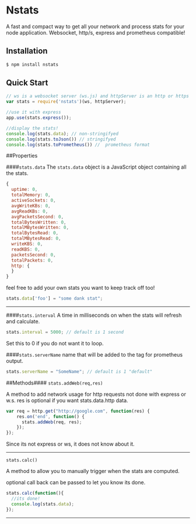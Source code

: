# Nstats
A fast and compact way to get all your network and process stats for your node application. Websocket, http/s, express and prometheus compatible!

## Installation

```bash
$ npm install nstats
```
## Quick Start

```javascript
// ws is a websocket server (ws.js) and httpServer is an http or https node server.
var stats = require('nstats')(ws, httpServer);

//use it with express
app.use(stats.express());

//display the stats!
console.log(stats.data); // non-stringifyed
console.log(stats.toJson()) // stringifyed
console.log(stats.toPrometheus()) //  prometheus format
```

##Properties

####`stats.data`
The `stats.data` object is a JavaScript object containing all the stats.

```js
{
  uptime: 0,
  totalMemory: 0,
  activeSockets: 0,
  avgWriteKBs: 0,
  avgReadKBs: 0,
  avgPacketsSecond: 0,
  totalBytesWritten: 0,
  totalMBytesWritten: 0,
  totalBytesRead: 0,
  totalMBytesRead: 0,
  writeKBS: 0,
  readKBS: 0,
  packetsSecond: 0,
  totalPackets: 0,
  http: {
  }
}
```
feel free to add your own stats you want to keep track off too!

```js
stats.data['foo'] = "some dank stat";
```

---

####`stats.interval`
A time in milliseconds on when the stats will refresh and calculate.

```js
stats.interval = 5000; // default is 1 second
```
Set this to 0 if you do not want it to loop.

####`stats.serverName`
name that will be added to the tag for prometheus output.

```js
stats.serverName = "SomeName"; // default is 1 "default"
```

##Methods####
`stats.addWeb(req,res)`

A method to add network usage for http requests not done with express or w.s.
res is optional if you want stats.data.http data.

```js
var req = http.get("http://google.com", function(res) {
    res.on('end', function() {
      stats.addWeb(req, res);
    });
});
```
Since its not express or ws, it does not know about it.

---
`stats.calc()`

A method to allow you to manually trigger when the stats are computed.

optional call back can be passed to let you know its done.

```js
stats.calc(function(){
  //its done!
  console.log(stats.data);
});
```
---
